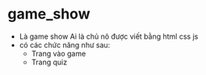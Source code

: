 # game_show
- Là game show Ai là chủ nô được viết bằng html css js
- có các chức năng như sau:
  + Trang vào game
  + Trang quiz
    
